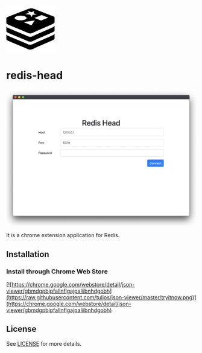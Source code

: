 ![logo](./logo.png)

# redis-head

![screenshot](./screenshot.jpg)

It is a chrome extension application for Redis.



## Installation

### Install through Chrome Web Store

[![https://chrome.google.com/webstore/detail/json-viewer/gbmdgpbipfallnflgajpaliibnhdgobh](https://raw.githubusercontent.com/tulios/json-viewer/master/tryitnow.png)](https://chrome.google.com/webstore/detail/json-viewer/gbmdgpbipfallnflgajpaliibnhdgobh)



## License

See [LICENSE](https://github.com/tulios/json-viewer/blob/master/LICENSE) for more details.